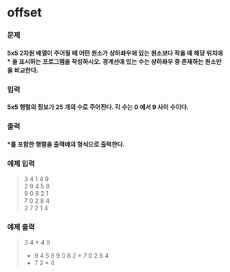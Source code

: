 # offset  

### 문제
#### 5x5 2차원 배열이 주어질 때 어떤 원소가 상하좌우에 있는 원소보다 작을 때 해당 위치에 * 을 표시하는 프로그램을 작성하시오. 경계선에 있는 수는 상하좌우 중 존재하는 원소만을 비교한다.

 

### 입력
#### 5x5 행렬의 정보가 25 개의 수로 주어진다. 각 수는 0 에서 9 사이 수이다.

 

### 출력
#### *를 포함한 행렬을 출력예의 형식으로 출력한다.

 

### 예제 입력
>  3 4 1 4 9  
>  2 9 4 5 8  
>  9 0 8 2 1  
>  7 0 2 8 4  
>  2 7 2 1 4   

### 예제 출력
>  3 4 * 4 9   
>  * 9 4 5 8 
>  9 0 8 2 * 
>  7 0 2 8 4 
>  * 7 2 * 4 
 
